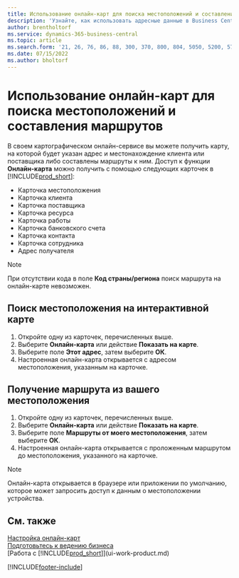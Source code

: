 ```yaml
---
title: Использование онлайн-карт для поиска местоположений и составления маршрутов
description: 'Узнайте, как использовать адресные данные в Business Central для получения онлайн-карты с маршрутами.'
author: brentholtorf
ms.service: dynamics-365-business-central
ms.topic: article
ms.search.form: '21, 26, 76, 86, 88, 300, 370, 800, 804, 5050, 5200, 5703'
ms.date: 07/15/2022
ms.author: bholtorf
---
```

# <a name="use-online-maps-to-find-locations-and-directions"></a>Использование онлайн-карт для поиска местоположений и составления маршрутов

В своем картографическом онлайн-сервисе вы можете получить карту, на которой будет указан адрес и местонахождение клиента или поставщика либо составлены маршруты к ним. Доступ к функции **Онлайн-карта** можно получить с помощью следующих карточек в [!INCLUDE[prod_short](includes/prod_short.md)]:

* Карточка местоположения
* Карточка клиента
* Карточка поставщика
* Карточка ресурса
* Карточка работы
* Карточка банковского счета
* Карточка контакта
* Карточка сотрудника
* Адрес получателя

> [!NOTE]
> При отсутствии кода в поле **Код страны/региона** поиск маршрута на онлайн-карте невозможен.

## <a name="find-a-location-in-an-online-map"></a>Поиск местоположения на интерактивной карте

1. Откройте одну из карточек, перечисленных выше.
2. Выберите **Онлайн-карта** или действие **Показать на карте**.
3. Выберите поле **Этот адрес**, затем выберите **ОК**.
4. Настроенная онлайн-карта открывается с адресом местоположения, указанным на карточке.

## <a name="get-route-directions-from-your-location"></a>Получение маршрута из вашего местоположения

1. Откройте одну из карточек, перечисленных выше.
2. Выберите **Онлайн-карта** или действие **Показать на карте**.
3. Выберите поле **Маршруты от моего местоположения**, затем выберите **ОК**.
4. Настроенная онлайн-карта открывается с проложенным маршрутом до местоположения, указанного на карточке.

> [!NOTE]
> Онлайн-карта открывается в браузере или приложении по умолчанию, которое может запросить доступ к данным о местоположении устройства.

## <a name="see-also"></a>См. также

[Настройка онлайн-карт](across-online-maps-setup.md)  
[Подготовьтесь к ведению бизнеса](ui-get-ready-business.md)  
[Работа с [!INCLUDE[prod_short](includes/prod_short.md)]](ui-work-product.md)  

[!INCLUDE[footer-include](includes/footer-banner.md)]
